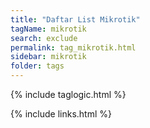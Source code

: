 ```yaml
---
title: "Daftar List Mikrotik"
tagName: mikrotik
search: exclude
permalink: tag_mikrotik.html
sidebar: mikrotik
folder: tags
---
```

{% include taglogic.html %}

{% include links.html %}
